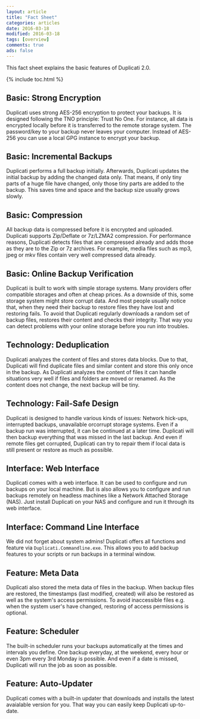 ```yaml
---
layout: article
title: "Fact Sheet"
categories: articles
date: 2016-03-18
modified: 2016-03-18
tags: [overview]
comments: true
ads: false
---
```


This fact sheet explains the basic features of Duplicati 2.0.


{% include toc.html %}

## Basic: Strong Encryption
Duplicati uses strong AES-256 encryption to protect your backups. It is designed following the TNO principle: Trust No One. For instance, all data is encrypted locally before it is transferred to the remote storage system. The password/key to your backup never leaves your computer. Instead of AES-256 you can use a local GPG instance to encrypt your backup.


## Basic: Incremental Backups
Duplicati performs a full backup initially. Afterwards, Duplicati updates the initial backup by adding the changed data only. That means, if only tiny parts of a huge file have changed, only those tiny parts are added to the backup. This saves time and space and the backup size usually grows slowly. 


## Basic: Compression
All backup data is compressed before it is encrypted and uploaded. Duplicati supports Zip/Deflate or 7z/LZMA2 compression. For performance reasons, Duplicati detects files that are compressed already and adds those as they are to the Zip or 7z archives. For example, media files such as mp3, jpeg or mkv files contain very well compressed data already. 


## Basic: Online Backup Verification
Duplicati is built to work with simple storage systems. Many providers offer compatible storages and often at cheap prices. As a downside of this, some storage system might store corrupt data. And most people usually notice that, when they need their backup to restore files they have lost and restoring fails. To avoid that Duplicati regularly downloads a random set of backup files, restores their content and checks their integrity. That way you can detect problems with your online storage before you run into troubles.


## Technology: Deduplication
Duplicati analyzes the content of files and stores data blocks. Due to that, Duplicati will find duplicate files and similar content and store this only once in the backup. As Duplicati analyzes the content of files it can handle situations very well if files and folders are moved or renamed. As the content does not change, the next backup will be tiny.


## Technology: Fail-Safe Design
Duplicati is designed to handle various kinds of issues: Network hick-ups, interrupted backups, unavailable orcorrupt storage systems. Even if a backup run was interrupted, it can be continued at a later time. Duplicati will then backup everything that was missed in the last backup. And even if remote files get corrupted, Duplicati can try to repair them if local data is still present or restore as much as possible.


## Interface: Web Interface
Duplicati comes with a web interface. It can be used to configure and run backups on your local machine. But is also allows you to configure and run backups remotely on headless machines like a Network Attached Storage (NAS). Just install Duplicati on your NAS and configure and run it through its web interface.


## Interface: Command Line Interface
We did not forget about system admins! Duplicati offers all functions and feature via `Duplicati.Commandline.exe`. This allows you to add backup features to your scripts or run backups in a terminal window.


## Feature: Meta Data
Duplicati also stored the meta data of files in the backup. When backup files are restored, the timestamps (last modified, created) will also be restored as well as the system's access permissions. To avoid inaccessible files e.g. when the system user's have changed, restoring of access permissions is optional.


## Feature: Scheduler
The built-in scheduler runs your backups automatically at the times and intervals you define. One backup everyday, at the weekend, every hour or even 3pm every 3rd Monday is possible. And even if a date is missed, Duplicati will run the job as soon as possible.


## Feature: Auto-Updater
Duplicati comes with a built-in updater that downloads and installs the latest avaialable version for you. That way you can easily keep Duplicati up-to-date.
